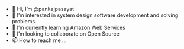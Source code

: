 - 👋 Hi, I’m @pankajpasayat
- 👀 I’m interested in system design software development and solving problems.  
- 🌱 I’m currently learning Amazon Web Services
- 💞️ I’m looking to collaborate on Open Source
- 📫 How to reach me ...

<!---
pankajpasayat/pankajpasayat is a ✨ special ✨ repository because its `README.md` (this file) appears on your GitHub profile.
You can click the Preview link to take a look at your changes.
--->
